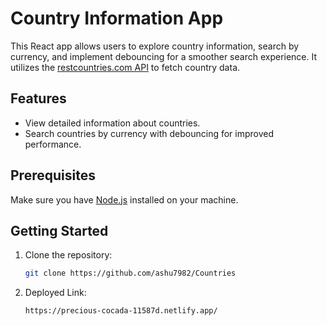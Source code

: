 
# Country Information App

This React app allows users to explore country information, search by currency, and implement debouncing for a smoother search experience. It utilizes the [restcountries.com API](https://restcountries.com/v3.1/all) to fetch country data.

## Features

- View detailed information about countries.
- Search countries by currency with debouncing for improved performance.

## Prerequisites

Make sure you have [Node.js](https://nodejs.org/) installed on your machine.

## Getting Started

1. Clone the repository:

   ```bash
   git clone https://github.com/ashu7982/Countries

2. Deployed Link:

       https://precious-cocada-11587d.netlify.app/
